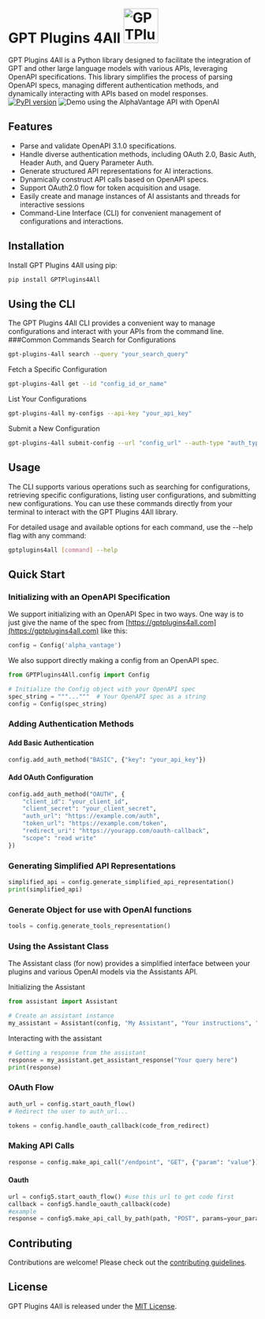 # GPT Plugins 4All <img src="https://www.gptplugins4all.com/gptplugins4all.webp" alt="GPTPlugins4All logo" width="70"/>
GPT Plugins 4All is a Python library designed to facilitate the integration of GPT and other large language models with various APIs, leveraging OpenAPI specifications. This library simplifies the process of parsing OpenAPI specs, managing different authentication methods, and dynamically interacting with APIs based on model responses.
[![PyPI version](https://badge.fury.io/py/GPTPlugins4All.svg)](https://badge.fury.io/py/GPTPlugins4All)
![Demo using the AlphaVantage API with OpenAI](https://github.com/tcmartin/GPTPlugins4All/blob/master/demo/demo.gif)

## Features

- Parse and validate OpenAPI 3.1.0 specifications.
- Handle diverse authentication methods, including OAuth 2.0, Basic Auth, Header Auth, and Query Parameter Auth.
- Generate structured API representations for AI interactions.
- Dynamically construct API calls based on OpenAPI specs.
- Support OAuth2.0 flow for token acquisition and usage.
- Easily create and manage instances of AI assistants and threads for interactive sessions
- Command-Line Interface (CLI) for convenient management of configurations and interactions.

## Installation

Install GPT Plugins 4All using pip:

```bash
pip install GPTPlugins4All
```
## Using the CLI
The GPT Plugins 4All CLI provides a convenient way to manage configurations and interact with your APIs from the command line.
###Common Commands
Search for Configurations
```bash
gpt-plugins-4all search --query "your_search_query"
```
Fetch a Specific Configuration
```bash
gpt-plugins-4all get --id "config_id_or_name"
```
List Your Configurations
```bash
gpt-plugins-4all my-configs --api-key "your_api_key"
```
Submit a New Configuration
```bash
gpt-plugins-4all submit-config --url "config_url" --auth-type "auth_type" --visibility "visibility" --api-key "your_api_key"
```
## Usage
The CLI supports various operations such as searching for configurations, retrieving specific configurations, listing user configurations, and submitting new configurations. You can use these commands directly from your terminal to interact with the GPT Plugins 4All library.

For detailed usage and available options for each command, use the --help flag with any command:
```bash
gptplugins4all [command] --help
```

## Quick Start

### Initializing with an OpenAPI Specification
We support initializing with an OpenAPI Spec in two ways. One way is to just give the name of the spec from [https://gptplugins4all.com](https://gptplugins4all.com) like this:
```python
config = Config('alpha_vantage')
``` 
We also support directly making a config from an OpenAPI spec.
```python
from GPTPlugins4All.config import Config

# Initialize the Config object with your OpenAPI spec
spec_string = """..."""  # Your OpenAPI spec as a string
config = Config(spec_string)
```

### Adding Authentication Methods

#### Add Basic Authentication

```python
config.add_auth_method("BASIC", {"key": "your_api_key"})
```

#### Add OAuth Configuration

```python
config.add_auth_method("OAUTH", {
    "client_id": "your_client_id",
    "client_secret": "your_client_secret",
    "auth_url": "https://example.com/auth",
    "token_url": "https://example.com/token",
    "redirect_uri": "https://yourapp.com/oauth-callback",
    "scope": "read write"
})
```

### Generating Simplified API Representations

```python
simplified_api = config.generate_simplified_api_representation()
print(simplified_api)
```
### Generate Object for use with OpenAI functions
```python
tools = config.generate_tools_representation()
```
### Using the Assistant Class
The Assistant class (for now) provides a simplified interface between your plugins and various OpenAI models via the Assistants API.

Initializing the Assistant
```python
from assistant import Assistant

# Create an assistant instance
my_assistant = Assistant(config, "My Assistant", "Your instructions", "model_name")
```
Interacting with the assistant
```python
# Getting a response from the assistant
response = my_assistant.get_assistant_response("Your query here")
print(response)
```
### OAuth Flow

```python
auth_url = config.start_oauth_flow()
# Redirect the user to auth_url...

tokens = config.handle_oauth_callback(code_from_redirect)
```

### Making API Calls

```python
response = config.make_api_call("/endpoint", "GET", {"param": "value"})
```

#### Oauth
```python
url = config5.start_oauth_flow() #use this url to get code first
callback = config5.handle_oauth_callback(code)
#example
response = config5.make_api_call_by_path(path, "POST", params=your_params, user_token=callback, is_json=True)
```

## Contributing

Contributions are welcome! Please check out the [contributing guidelines](CONTRIBUTING.md).

## License

GPT Plugins 4All is released under the [MIT License](LICENSE).
